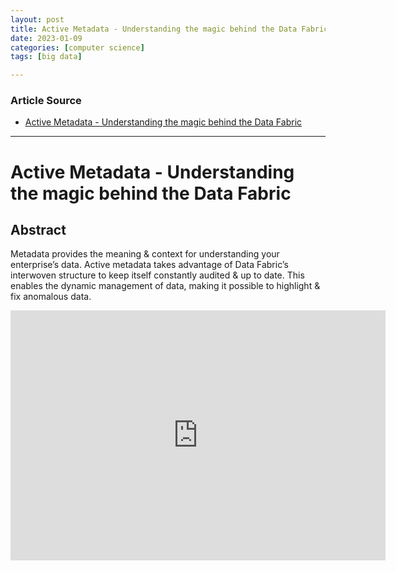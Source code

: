 ```yaml
---
layout: post
title: Active Metadata - Understanding the magic behind the Data Fabric
date: 2023-01-09
categories: [computer science]
tags: [big data]

---
```


### Article Source

* [Active Metadata - Understanding the magic behind the Data Fabric](https://www.youtube.com/watch?v=yCPSWs6xzSo)


---

# Active Metadata - Understanding the magic behind the Data Fabric

## Abstract

Metadata provides the meaning & context for understanding your enterprise’s data. Active metadata takes advantage of Data Fabric’s interwoven structure to keep itself constantly audited & up to date. This enables the dynamic management of data, making it possible to highlight & fix anomalous data.


<iframe width="600" height="400" src="https://www.youtube.com/embed/yCPSWs6xzSo" title="YouTube video player" frameborder="0" allow="accelerometer; autoplay; clipboard-write; encrypted-media; gyroscope; picture-in-picture; web-share" allowfullscreen></iframe>